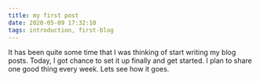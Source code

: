 ```yaml
---
title: my first post
date: 2020-05-09 17:32:10
tags: introduction, first-blog
---
```


It has been quite some time that I was thinking of start writing my blog posts. Today, I got chance to set it up finally and get started. 
I plan to share one good thing every week. Lets see how it goes. 
 
